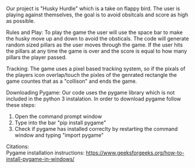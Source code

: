 Our project is "Husky Hurdle" which is a take on flappy bird. 
The user is playing against themselves, the goal is to avoid obsitcals 
and score as high as possible.

Rules and Play:
To play the game the user will use the space bar to make the husky move up and down to avoid the obsticals.
The code will generate random sized pillars as the user moves through the game.
If the user hits the pillars at any time the game is over and the score is equal to how many pillars the player passed.

Tracking:
The game uses a pixel based tracking system, so if the pixals of the players icon overlap/touch the pixles of the genrated 
rectangle the game countes that as a "collison" and ends the game. 

Downloading Pygame:
Our code uses the pygame library which is not included in the python 3 instalation.
In order to download pygame follow these steps:
1. Open the command prompt window 
2. Type into the bar "pip install pygame"
3. Check if pygame has installed correclty by restarting the command window and typing "import pygame"



Citations:  <br />
Pygame installation instructions: https://www.geeksforgeeks.org/how-to-install-pygame-in-windows/